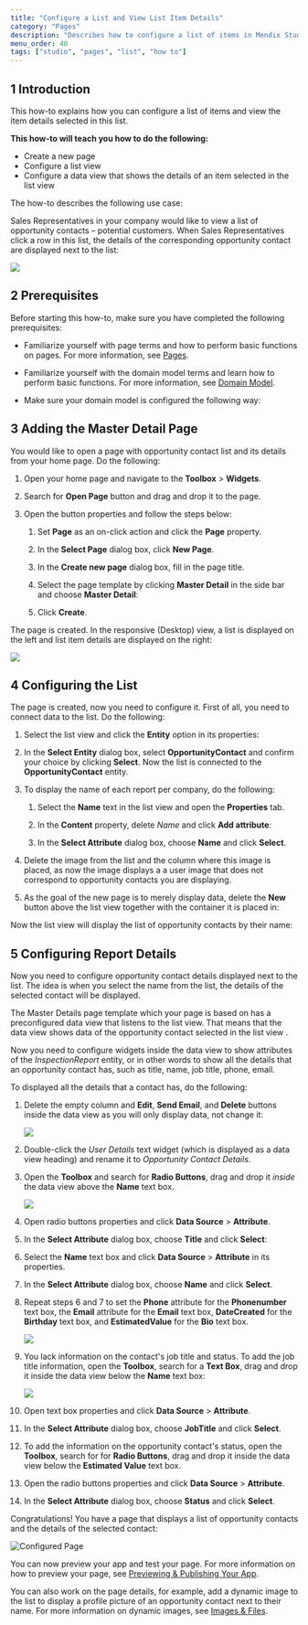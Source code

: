 ```yaml
---
title: "Configure a List and View List Item Details"
category: "Pages"
description: "Describes how to configure a list of items in Mendix Studio."
menu_order: 40
tags: ["studio", "pages", "list", "how to"]
---
```


## 1 Introduction 

This how-to explains how you can configure a list of items and view the item details selected in this list. 

**This how-to will teach you how to do the following:**

* Create a new page
* Configure a list view
* Configure a data view that shows the details of an item selected in the list view

The how-to describes the following use case: 

Sales Representatives in your company would like to view a list of opportunity contacts – potential customers. When Sales Representatives click a row in this list, the details of the corresponding opportunity contact are displayed next to the list:

![](attachments/pages-how-to-configure-list/configured-page.png)

## 2 Prerequisites

Before starting this how-to, make sure you have completed the following prerequisites:

* Familiarize yourself with page terms and how to perform basic functions on pages. For more information, see [Pages](/studio/page-editor). 

* Familiarize yourself with the domain model terms and learn how to perform basic functions. For more information, see [Domain Model](/studio/domain-models).

* Make sure your domain model is configured the following way:

     

## 3 Adding the Master Detail Page

You would like to open a page with opportunity contact list and its details from your home page. Do the following:

1. Open your home page and navigate to the **Toolbox** > **Widgets**.

2. Search for **Open Page** button and drag and drop it to the page.

	

3. Open the button properties and follow the steps below:

    1. Set **Page** as an on-click action and click the **Page** property.

    	

    2.  In the **Select Page** dialog box, click **New Page**.

    3.  In the **Create new page** dialog box, fill in the page title. 

    4. Select the page template by clicking **Master Detail** in the side bar and choose **Master Detail**:

    	

    5. Click **Create**.


The page is created. In the responsive (Desktop) view, a list is displayed on the left and list item details are displayed on the right:

![](attachments/pages-how-to-configure-list/master-details.png) 

## 4 Configuring the List

The page is created, now you need to configure it. First of all, you need to connect data to the list. Do the following:

1. Select the list view and click the **Entity** option in its properties:

	

2. In the **Select Entity** dialog box, select **OpportunityContact** and confirm your choice by clicking **Select**. Now the list is connected to the **OpportunityContact** entity. 

3. To display the name of each report per company, do the following:

    1. Select the **Name** text in the list view and open the **Properties** tab.

    	

    2. In the **Content** property, delete *Name* and click **Add attribute**:

    	

    3. In the **Select Attribute** dialog box, choose **Name** and click **Select**. 

4. Delete the image from the list and the column where this image is placed, as now the image displays a a user image that does not correspond to opportunity contacts you are displaying.
    

5. As the goal of the new page is to merely display data, delete the **New** button above the list view together with the container it is placed in:

    

Now the list view will display the list of opportunity contacts by their name:

 

## 5 Configuring Report Details

Now you need to configure opportunity contact details displayed next to the list. The idea is when you select the name from the list, the details of the selected contact will be displayed. 

The Master Details page template which your page is based on has a preconfigured data view that listens to the list view. That means that the data view shows data of the opportunity contact selected in the list view . 

Now you need to configure widgets inside the data view to show attributes of the *InspectionReport* entity, or in other words to show all the details that an opportunity contact has, such as title, name, job title, phone, email. 

To displayed all the details that a contact has, do the following:

1. Delete the empty column and **Edit**, **Send Email**, and **Delete** buttons inside the data view as you will only display data, not change it:

    ![](attachments/pages-how-to-configure-list/data-view-buttons.png)

2. Double-click the *User Details* text widget (which is displayed as a data view heading) and rename it to *Opportunity Contact Details*. 

3. Open the **Toolbox** and search for **Radio Buttons**, drag and drop it *inside* the data view above the **Name** text box.

    ![](attachments/pages-how-to-configure-list/radio-buttons.png)

4. Open radio buttons properties and click **Data Source** > **Attribute**.

5. In the **Select Attribute** dialog box, choose **Title** and click **Select**:

    

6. Select the **Name** text box and click **Data Source** > **Attribute** in its properties. 

7. In the **Select Attribute** dialog box, choose **Name** and click **Select**.

8. Repeat steps 6 and 7 to set the **Phone** attribute for the **Phonenumber** text box, the **Email** attribute for the **Email** text box, **DateCreated**  for the **Birthday** text box, and **EstimatedValue** for the **Bio** text box. 

    ![](attachments/pages-how-to-configure-list/attributes-replaced.png)

9. You lack information on the contact's job title and status. To add the job title information, open the **Toolbox**, search for a **Text Box**, drag and drop it inside the data view below the **Name** text box:

    ![](attachments/pages-how-to-configure-list/job-title-text-box.png)

10. Open text box properties and click **Data Source** > **Attribute**. 

11. In the **Select Attribute** dialog box, choose **JobTitle** and click **Select**.

12. To add the information on the opportunity contact's status, open the **Toolbox**, search for for **Radio Buttons**, drag and drop it inside the data view below the **Estimated Value** text box.

13. Open the radio buttons properties and click **Data Source** > **Attribute**.

14. In the **Select Attribute** dialog box, choose **Status** and click **Select**.

Congratulations! You have a page that displays a list of opportunity contacts and the details of the selected contact:

![Configured Page](attachments/pages-how-to-configure-list/configured-page.png)

You can now preview your app and test your page. For more information on how to preview your page, see [Previewing & Publishing Your App](/studio/publishing-app).

You can also work on the page details, for example, add a dynamic image to the list to display a profile picture of an opportunity contact next to their name. For more information on dynamic images, see [Images & Files](/studio/page-editor-widgets-images-and-files).